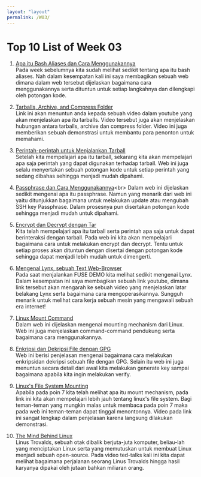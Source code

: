 ```yaml
---
layout: "layout"
permalink: /W03/
---
```


# Top 10 List of Week 03

1. [Apa itu Bash Aliases dan Cara Menggunakannya](https://www.computerworld.com/article/2598087/how-to-use-aliases-in-linux-shell-commands.html)<br>
Pada week sebelumnya kita sudah melihat sedikit tentang apa itu bash aliases. Nah dalam kesempatan kali ini saya membagikan sebuah web dimana dalam web tersebut dijelaskan bagaimana cara menggunakannya serta dituntun untuk setiap langkahnya dan dilengkapi oleh potongan kode. 

2. [Tarballs, Archive, and Compress Folder](https://www.youtube.com/watch?v=l0yqs8t6ywo)<br>
Link ini akan menuntun anda kepada sebuah video dalam youtube yang akan menjelaskan apa itu tarballs. Video tersebut juga akan menjelaskan hubungan antara tarballs, archive dan compress folder. Video ini juga memberikan sebuah demonstrasi untuk membantu para penonton untuk memahami.

3. [Perintah-perintah untuk Menjalankan Tarball](https://www.tecmint.com/18-tar-command-examples-in-linux/)<br>
Setelah kita mempelajari apa itu tarball, sekarang kita akan mempelajari apa saja perintah yang dapat digunakan terhadap tarball. Web ini juga selalu menyertakan sebuah potongan kode untuk setiap perintah yang sedang dibahas sehingga menjadi mudah dipahami.

4. [Passphrase dan Cara Menggunakannya](https://computingforgeeks.com/how-to-change-or-update-ssh-key-passphrase-on-linux-unix/#:~:text=A%20passphrase%20is%20similar%20to,and%20be%20difficult%20to%20guess.)<br>
Dalam web ini dijelaskan sedikit mengenai apa itu passphrase. Namun yang menarik dari web ini yaitu ditunjukkan bagaimana untuk melakukan update atau mengubah SSH key Passphrase. Dalam prosesnya pun disertakan potongan kode sehingga menjadi mudah untuk dipahami.

5. [Encrypt dan Decrypt dengan Tar](https://www.tecmint.com/encrypt-decrypt-files-tar-openssl-linux/)<br>
Kita telah mempelajari apa itu tarball serta perintah apa saja untuk dapat berinteraksi dengan tarball. Pada web ini kita akan mempelajari bagaimana cara untuk melakukan encrypt dan decrypt. Tentu untuk setiap proses akan dituntun dengan disertai dengan potongan kode sehingga dapat menjadi lebih mudah untuk dimengerti.

6. [Mengenal Lynx, sebuah Text Web-Browser](https://www.youtube.com/watch?v=qtkqXCq4I9o)<br>
Pada saat menjalankan FUSE DEMO kita melihat sedikit mengenai Lynx. Dalam kesempatan ini saya membagikan sebuah link youtube, dimana link tersebut akan mengarah ke sebuah video yang menjelaskan latar belakang Lynx serta bagaimana cara mengoperasikannya. Sungguh menarik untuk melihat cara kerja sebuah mesin yang mengawali sebuah era internet!

7. [Linux Mount Command](https://linuxhint.com/linux_mount_command/)<br>
Dalam web ini dijelaskan mengenai mounting mechanism dari Linux. Web ini juga menjelaskan command-command pendukung serta bagaimana cara menggunakannya.

8. [Enkripsi dan Dekripsi File dengan GPG](https://www.howtogeek.com/427982/how-to-encrypt-and-decrypt-files-with-gpg-on-linux/)<br>
Web ini berisi penjelasan mengenai bagaimana cara melakukan enkripsidan dekripsi sebuah file dengan GPG. Selain itu web ini juga menuntun secara detail dari awal kita melakukan generate key sampai bagaimana apabila kita ingin melakukan verify.

9. [Linux's File System Mounting](https://www.youtube.com/watch?v=A8ITr5ZpzvA)<br>
Apabila pada poin 7 kita telah melihat apa itu mount mechanism, pada link ini kita akan mempelajari lebih jauh tentang linux's file system. Bagi teman-teman yang mungkin malas untuk membaca pada poin 7 maka pada web ini teman-teman dapat tinggal menontonnya. Video pada link ini sangat lengkap dalam penjelasan karena langsung dilakukan demonstrasi.

10. [The Mind Behind Linux](https://www.youtube.com/watch?v=o8NPllzkFhE&t=1s)<br>
Linus Trovalds, sebuah otak dibalik berjuta-juta komputer, beliau-lah yang menciptakan Linux serta yang memutuskan untuk membuat Linux menjadi sebuah open-source. Pada video ted-talks kali ini kita dapat melihat bagaimana perjalanan seorang Linus Trovalds hingga hasil karyanya dipakai oleh jutaan bahkan miliaran orang.
